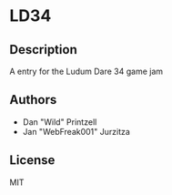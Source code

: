 LD34
====

Description
-----------

A entry for the Ludum Dare 34 game jam

Authors
-------

* Dan "Wild" Printzell
* Jan "WebFreak001" Jurzitza

License
-------

MIT
